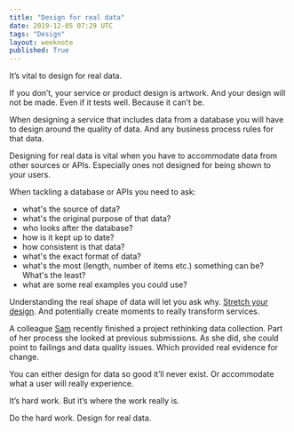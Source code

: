 ```yaml
---
title: "Design for real data"
date: 2019-12-05 07:29 UTC
tags: "Design"
layout: weeknote
published: True
---
```


It’s vital to design for real data.

If you don’t, your service or product design is artwork. And your design will not be made. Even if it tests well. Because it can’t be.

When designing a service that includes data from a database you will have to design around the quality of data. And any business process rules for that data.

Designing for real data is vital when you have to accommodate data from other sources or APIs. Especially ones not designed for being shown to your users.

When tackling a database or APIs you need to ask:

- what's the source of data?
- what's the original purpose of that data?
- who looks after the database?
- how is it kept up to date?
- how consistent is that data?
- what's the exact format of data?
- what's the most (length, number of items etc.) something can be? What's the least?
- what are some real examples you could use?

Understanding the real shape of data will let you ask why. [Stretch your design](https://grillopress.github.io/2019/12/05/stretch-your-design.html). And potentially create moments to really transform services.

A colleague [Sam](https://samanthasaw.github.io/samantha-saw-blogs/) recently finished a project rethinking data collection. Part of her process she looked at previous submissions. As she did, she could point to failings and data quality issues. Which provided real evidence for change.

You can either design for data so good it’ll never exist. Or accommodate what a user will really experience.

It’s hard work. But it’s where the work really is.

Do the hard work. Design for real data.
